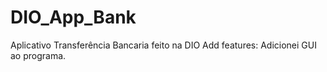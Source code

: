 # DIO_App_Bank
 Aplicativo Transferência Bancaria feito na DIO
 Add features: Adicionei GUI ao programa.
